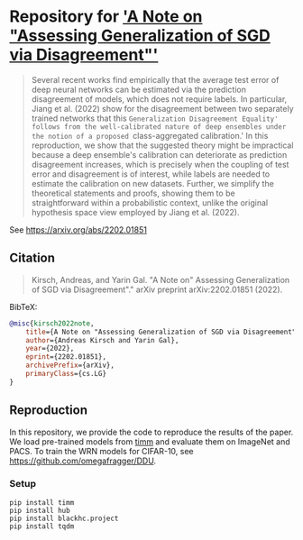 # Repository for ['A Note on "Assessing Generalization of SGD via Disagreement"'](https://arxiv.org/abs/2202.01851)

> Several recent works find empirically that the average test error of deep neural networks can be estimated via the prediction disagreement of models, which does not require labels. In particular, Jiang et al. (2022) show for the disagreement between two separately trained networks that this `Generalization Disagreement Equality' follows from the well-calibrated nature of deep ensembles under the notion of a proposed `class-aggregated calibration.' In this reproduction, we show that the suggested theory might be impractical because a deep ensemble's calibration can deteriorate as prediction disagreement increases, which is precisely when the coupling of test error and disagreement is of interest, while labels are needed to estimate the calibration on new datasets. Further, we simplify the theoretical statements and proofs, showing them to be straightforward within a probabilistic context, unlike the original hypothesis space view employed by Jiang et al. (2022).

See https://arxiv.org/abs/2202.01851

## Citation

> Kirsch, Andreas, and Yarin Gal. "A Note on" Assessing Generalization of SGD via Disagreement"." arXiv preprint arXiv:2202.01851 (2022).

BibTeX:

```bibtex
@misc{kirsch2022note,
    title={A Note on "Assessing Generalization of SGD via Disagreement"},
    author={Andreas Kirsch and Yarin Gal},
    year={2022},
    eprint={2202.01851},
    archivePrefix={arXiv},
    primaryClass={cs.LG}
}
```

## Reproduction

In this repository, we provide the code to reproduce the results of the paper. We load pre-trained models from [timm](https://github.com/rwightman/pytorch-image-models) and evaluate them on
ImageNet and PACS. To train the WRN models for CIFAR-10, see https://github.com/omegafragger/DDU.

### Setup

```
pip install timm
pip install hub
pip install blackhc.project
pip install tqdm
```

